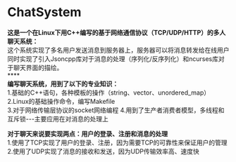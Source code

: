 # ChatSystem
  **这是一个在Linux下用C++编写的基于网络通信协议（TCP/UDP/HTTP）的多人聊天系统：**  
    这个系统实现了多名用户发送消息到服务器上，服务器可以将消息转发给在线用户同时实现了引入Jsoncpp库对于消息的处理（序列化/反序列化）和ncurses库对于聊天界面的描绘。  
    ****  
    **编写聊天系统，用到了以下的专业知识：**  
    1.基础的C++语句，各种模板的操作（string、vector、unordered_map）  
    2.Linux的基础操作命令，编写Makefile  
    3.对于网络传输层协议的socket网络编程
    4.用到了生产者消费者模型，多线程和互斥锁---主要应用在对消息的处理上
    
  **对于聊天来说要实现两点：用户的登录、注册和消息的处理**  
  1.使用了TCP实现了用户的登录、注册，因为需要TCP的可靠性来保证用户的管理  
  2.使用了UDP实现了消息的接收和发送，因为UDP传输效率高、速度快
  
